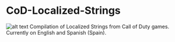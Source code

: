 # CoD-Localized-Strings
![alt text](https://github.com/atuburapaler/CoD-Localized-Strings/main/Header.png?raw=true)
Compilation of Localized Strings from Call of Duty games. Currently on English and Spanish (Spain).
